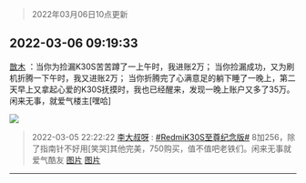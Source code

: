 > 2022年03月06日10点更新
<link rel="stylesheet" href="https://cdn.jsdelivr.net/gh/taotie6/sampleJSON@main/css/photo_show.css">
<meta name="referrer" content="no-referrer" />


 ## 2022-03-06 09:19:33 

 [㪚木](https://www.coolapk.com/feed/34033474?shareKey=Yzg0ZDRiZTQwOWIzNjIyNDFjNzQ~) ：当你为捡漏K30S苦苦蹲了一上午时，我进账2万；
当你捡漏成功，又为刷机折腾一下午时，我又进账2万；
当你折腾完了心满意足的躺下睡了一晚上，第二天早上又拿起心爱的K30S抚摸时，我也已经醒来，发现一晚上账户又多了35万。
闲来无事，就爱气楼主[嘿哈] 

<div class="album">
<img class="img-item" src="http://image.coolapk.com/feed/2022/0306/09/1081091_4fefd2c8_9572_2267_419@1080x769.jpeg" />
</div>

> 2022-03-05 22:22:22 
> [李大叔呀](https://www.coolapk.com/feed/34026541?shareKey=NDQ3ZjFhODJkMzgzNjIyNDFjNzQ~) : <a class="feed-link-tag" href="/t/RedmiK30S至尊纪念版?type=0">#RedmiK30S至尊纪念版#</a> 8加256，除了指南针不好用[笑哭]其他完美，750购买，值不值吧老铁们。闲来无事就爱气酷友 
[图片](http://image.coolapk.com/feed/2022/0305/22/2603853_0140_5351_126@2494x3325.jpg)
[图片](http://image.coolapk.com/feed/2022/0305/22/2603853_0140_4404_488@2494x3325.jpg)

 ------- 

